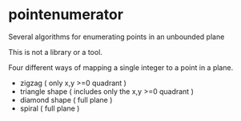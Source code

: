 # pointenumerator
Several algorithms for enumerating points in an unbounded plane

This is not a library or a tool.

Four different ways of mapping a single integer to a point in a plane.

 * zigzag ( only x,y >=0 quadrant )
 * triangle shape ( includes only the x,y >=0 quadrant )
 * diamond shape ( full plane )
 * spiral ( full plane )
 
 

 
